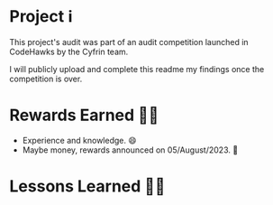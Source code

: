 # Project ℹ️

This project's audit was part of an audit competition launched in
CodeHawks by the Cyfrin team.

I will publicly upload and complete this readme my findings once the competition is over.

# Rewards Earned 💸🧠

- Experience and knowledge. 😄
- Maybe money, rewards announced on 05/August/2023. 💸

# Lessons Learned 🧑‍💻

